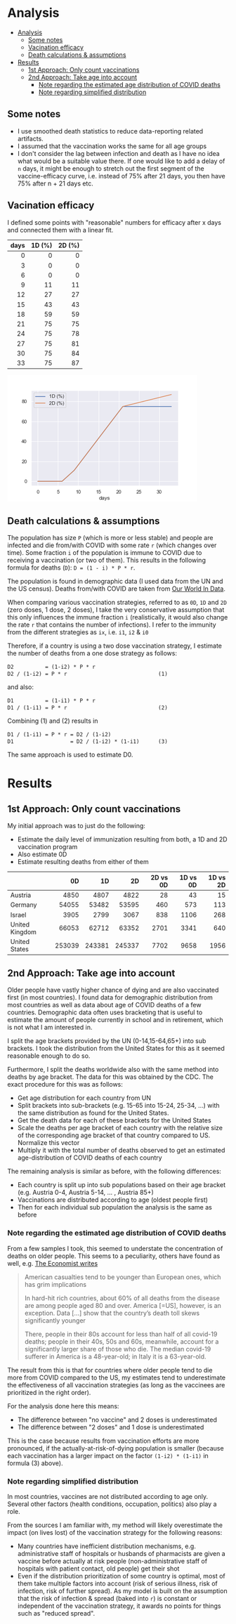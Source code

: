 # Analysis

- [Analysis](#analysis)
  - [Some notes](#some-notes)
  - [Vacination efficacy](#vacination-efficacy)
  - [Death calculations & assumptions](#death-calculations--assumptions)
- [Results](#results)
  - [1st Approach: Only count vaccinations](#1st-approach-only-count-vaccinations)
  - [2nd Approach: Take age into account](#2nd-approach-take-age-into-account)
    - [Note regarding the estimated age distribution of COVID deaths](#note-regarding-the-estimated-age-distribution-of-covid-deaths)
    - [Note regarding simplified distribution](#note-regarding-simplified-distribution)

## Some notes
- I use smoothed death statistics to reduce data-reporting related artifacts.
- I assumed that the vaccination works the same for all age groups
- I don't consider the lag between infection and death as I have no idea what would be a suitable value there. If one would like to add a delay of `n` days, it might be enough to stretch out the first segment of the vaccine-efficacy curve, i.e. instead of 75% after 21 days, you then have 75% after n + 21 days etc. 


## Vacination efficacy
I defined some points with "reasonable" numbers for efficacy after x days and connected them with a linear fit.

[//]: # (EfficacyTable)

|   days |   1D (%) |   2D (%) |
|-------:|---------:|---------:|
|      0 |        0 |        0 |
|      3 |        0 |        0 |
|      6 |        0 |        0 |
|      9 |       11 |       11 |
|     12 |       27 |       27 |
|     15 |       43 |       43 |
|     18 |       59 |       59 |
|     21 |       75 |       75 |
|     24 |       75 |       78 |
|     27 |       75 |       81 |
|     30 |       75 |       84 |
|     33 |       75 |       87 |

[//]: # (EfficacyTable)

[//]: # (EfficacyFigure)

![Estimated efficacy after n days](img/Efficacy.png)

[//]: # (EfficacyFigure)

## Death calculations & assumptions

The population has size `P` (which is more or less stable) and people are infected and die from/with COVID with some rate `r` (which changes over time).
Some fraction `i` of the population is immune to COVID due to receiving a vaccination (or two of them). This results in the following formula for deaths (`D`): `D = (1 - i) * P * r`.

The population is found in demographic data (I used data from the UN and the US census).
Deaths from/with COVID are taken from [Our World In Data](https://ourworldindata.org).

When comparing various vaccination strategies, referred to as `0D`, `1D` and `2D` (zero doses, 1 dose, 2 doses), I take the very conservative assumption that this only influences the immune fraction `i` (realistically, it would also change the rate `r` that contains the number of infections).
I refer to the immunity from the different strategies as `ix`, i.e. `i1`, `i2` & `i0`

Therefore, if a country is using a two dose vaccination strategy, I estimate the number of deaths from a one dose strategy as follows:
```
D2          = (1-i2) * P * r
D2 / (1-i2) = P * r                             (1)
```
and also:
```
D1          = (1-i1) * P * r 
D1 / (1-i1) = P * r                             (2)
```
Combining (1) and (2) results in
```
D1 / (1-i1) = P * r = D2 / (1-i2)
D1                  = D2 / (1-i2) * (1-i1)      (3)
```
The same approach is used to estimate D0.

# Results

## 1st Approach: Only count vaccinations
My initial approach was to just do the following:
- Estimate the daily level of immunization resulting from both, a 1D and 2D vaccination program
- Also estimate 0D
- Estimate resulting deaths from either of them




[//]: # (SimpleAnalysis)

|                |     0D |     1D |     2D |   2D vs 0D |   1D vs 0D |   1D vs 2D |
|:---------------|-------:|-------:|-------:|-----------:|-----------:|-----------:|
| Austria        |   4850 |   4807 |   4822 |         28 |         43 |         15 |
| Germany        |  54055 |  53482 |  53595 |        460 |        573 |        113 |
| Israel         |   3905 |   2799 |   3067 |        838 |       1106 |        268 |
| United Kingdom |  66053 |  62712 |  63352 |       2701 |       3341 |        640 |
| United States  | 253039 | 243381 | 245337 |       7702 |       9658 |       1956 |

[//]: # (SimpleAnalysis)

## 2nd Approach: Take age into account
Older people have vastly higher chance of dying and are also vaccinated first (in most countries).
I found data for demographic distribution from most countries as well as data about age of COVID deaths of a few countries. Demographic data often uses bracketing that is useful to estimate the amount of people currently in school and in retirement, which is not what I am interested in. 

I split the age brackets provided by the UN (0-14,15-64,65+) into sub brackets. I took the distribution from the United States for this as it seemed reasonable enough to do so.

Furthermore, I split the deaths worldwide also with the same method into deaths by age bracket.
The data for this was obtained by the CDC.
The exact procedure for this was as follows:
- Get age distribution for each country from UN
- Split brackets into sub-brackets (e.g. 15-65 into 15-24, 25-34, ...) with the same distribution as found for the United States.
- Get the death data for each of these brackets for the United States
- Scale the deaths per age bracket of each country with the relative size of the corresponding age bracket of that country compared to US. Normalize this vector
- Multiply it with the total number of deaths observed to get an estimated age-distribution of COVID deaths of each country

The remaining analysis is similar as before, with the following differences:

- Each country is split up into sub populations based on their age bracket (e.g. Austria 0-4, Austria 5-14, ... , Austria 85+)
- Vaccinations are distributed according to age (oldest people first)
- Then for each individual sub population the analysis is the same as before


### Note regarding the estimated age distribution of COVID deaths
From a few samples I took, this seemed to understate the concentration of deaths on older people.
This seems to a peculiarity, others have found as well, e.g. [The Economist writes](https://www.economist.com/graphic-detail/2020/06/24/when-covid-19-deaths-are-analysed-by-age-america-is-an-outlier) 

> American casualties tend to be younger than European ones, which has grim implications
> 
> In hard-hit rich countries, about 60% of all deaths from the disease are among people aged 80 and over. America [=US], however, is an exception. Data [...] show that the country’s death toll skews significantly younger
>
> There, people in their 80s account for less than half of all covid-19 deaths; people in their 40s, 50s and 60s, meanwhile, account for a significantly larger share of those who die. The median covid-19 sufferer in America is a 48-year-old; in Italy it is a 63-year-old.

The result from this is that for countries where older people tend to die more from COVID compared to the US, my estimates tend to underestimate the effectiveness of all vaccination strategies (as long as the vaccinees are prioritized in the right order). 

For the analysis done here this means:

- The difference between "no vaccine" and 2 doses is underestimated
- The difference between "2 doses" and 1 dose is underestimated

This is the case because results from vaccination efforts are more pronounced, if the actually-at-risk-of-dying population is smaller (because each vaccination has a larger impact on the factor `(1-i2) * (1-i1)` in formula (3) above).

### Note regarding simplified distribution

In most countries, vaccines are not distributed according to age only. Several other factors (health conditions, occupation, politics) also play a role.

From the sources I am familiar with, my method will likely overestimate the impact (on lives lost) of the vaccination strategy for the following reasons:
- Many countries have inefficient distribution mechanisms, e.g. administrative staff of hospitals or husbands of pharmacists are given a vaccine before actually at risk people (non-administrative staff of hospitals with patient contact, old people) get their shot
- Even if the distribution prioritization of some country is optimal, most of them take multiple factors into account (risk of serious illness, risk of infection, risk of further spread).
  As my model is built on the assumption that the risk of infection & spread (baked into `r`) is constant or independent of the vaccination strategy, it awards no points for things such as "reduced spread".